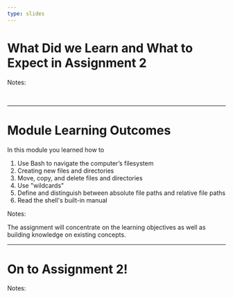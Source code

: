 ```yaml
---
type: slides
---
```


# What Did we Learn and What to Expect in Assignment 2

Notes:

<br>

---

# Module Learning Outcomes

In this module you learned how to

1. Use Bash to navigate the computer’s filesystem
2. Creating new files and directories
3. Move, copy, and delete files and directories
4. Use "wildcards"
5. Define and distinguish between absolute file paths and relative file paths
6. Read the shell's built-in manual

Notes:

The assignment will concentrate on the learning objectives as well as building knowledge on existing concepts.

---

# On to Assignment 2!

Notes:

<br>

